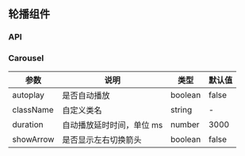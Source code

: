 ## 轮播组件

### API

### Carousel

| 参数      | 说明                      | 类型    | 默认值 |
| --------- | ------------------------- | ------- | ------ |
| autoplay  | 是否自动播放              | boolean | false  |
| className | 自定义类名                | string  | -      |
| duration  | 自动播放延时时间，单位 ms | number  | 3000   |
| showArrow | 是否显示左右切换箭头      | boolean | false  |
